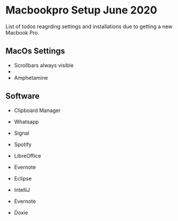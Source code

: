 # Macbookpro Setup June 2020

List of todos reagrding settings and installations due to getting a new Macbook Pro.

## MacOs Settings 

- Scrollbars always visible
- 
- Amphetamine

## Software

- Clipboard Manager
- Whatsapp
- Signal
- Spotify
- LibreOffice
- Evernote
- Eclipse
- IntelliJ
- Evernote

- Doxie



